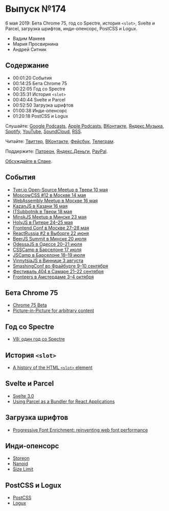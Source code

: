 # Выпуск №174

6 мая 2019: Бета Chrome 75, год со Spectre, история `<slot>`, Svelte и Parcel, загрузка шрифтов, инди-опенсорс, PostCSS и Logux.

- Вадим Макеев
- Мария Просвирнина
- Андрей Ситник

## Содержание

- 00:01:20 События
- 00:14:25 Бета Chrome 75
- 00:22:05 Год со Spectre
- 00:35:31 История `<slot>`
- 00:40:44 Svelte и Parcel
- 00:52:50 Загрузка шрифтов
- 01:00:38 Инди-опенсорс
- 01:20:18 PostCSS и Logux

Слушайте: [Google Podcasts](https://podcasts.google.com/?feed=aHR0cHM6Ly93ZWItc3RhbmRhcmRzLnJ1L3BvZGNhc3QvZmVlZC8), [Apple Podcasts](https://itunes.apple.com/podcast/id1080500016), [ВКонтакте](https://vk.com/podcasts-32017543), [Яндекс.Музыка](https://music.yandex.ru/album/6245956), [Spotify](https://open.spotify.com/show/3rzAcADjpBpXt73L0epTjV), [YouTube](https://www.youtube.com/playlist?list=PLMBnwIwFEFHcwuevhsNXkFTcadeX5R1Go), [SoundCloud](https://soundcloud.com/web-standards), [RSS](https://web-standards.ru/podcast/feed/).

Читайте: [Твиттер](https://twitter.com/webstandards_ru), [ВКонтакте](https://vk.com/webstandards_ru), [Фейсбук](https://www.facebook.com/webstandardsru), [Телеграм](https://t.me/webstandards_ru).

Поддержите: [Патреон](https://www.patreon.com/webstandards_ru), [Яндекс.Деньги](https://money.yandex.ru/to/41001119329753), [PayPal](https://www.paypal.me/pepelsbey).

[Обсуждайте в Слаке](http://slack.web-standards.ru/).

## События

- [Tver.io Open-Source Meetup в Твери 10 мая](https://www.meetup.com/tverio/events/260568718/)
- [MoscowCSS #12 в Москве 14 мая](https://moscowcss.timepad.ru/event/966798/)
- [WebAssembly Meetup в Москве 16 мая](https://webassembly-moscow.timepad.ru/event/969924/)
- [KazanJS в Казани 16 мая](https://vk.com/kznjs)
- [ITSubbotnik в Твери 18 мая](https://events.epam.com/events/itsubbotnik-spring-2019-technological-mix)
- [MinskJS Meetup в Минске 23 мая](https://minskjs.timepad.ru/event/962267/)
- [HolyJS в Питере 24–25 мая](https://holyjs-piter.ru/)
- [Frontend Conf в Москве 27–28 мая](https://frontendconf.ru/)
- [ReactRussia #2 в Выборге 22 июня](https://reactrussia.timepad.ru/event/906356/)
- [BeerJS Summit в Минске 20 июля](https://beerjssummit.com/)
- [OdessaJS в Одессе 20–21 июля](http://odessajs.org/)
- [CSSCamp в Барселоне 17 июля](https://csscamp.tech/)
- [JSCamp в Барселоне 18–19 июля](https://jscamp.tech/)
- [VinnytsiaJS в Виннице 3 августа](http://vinnytsiajs.org/)
- [SmashingConf во Фрайбурге 9–10 сентября](https://smashingconf.com/freiburg-2019/)
- [Фестиваль 404 в Самаре 21–22 сентября](https://2019.404fest.ru/)
- [Fronteers в Амстердаме 3–4 октября](https://fronteers.nl/congres/2019)

## Бета Chrome 75

- [Chrome 75 Beta](https://blog.chromium.org/2019/05/chrome-75-beta-low-latency-canvas.html)
- [Picture-in-Picture for arbitrary content](https://www.chromestatus.com/feature/4844605453369344)

## Год со Spectre

- [V8: один год со Spectre](https://habr.com/p/449546/)

## История `<slot>`

- [A history of the HTML `<slot>` element](https://component.kitchen/blog/posts/a-history-of-the-html-slot-element)

## Svelte и Parcel

- [Svelte 3.0](https://habr.com/ru/post/449450/)
- [Using Parcel as a Bundler for React Applications](https://css-tricks.com/using-parcel-as-a-bundler-for-react-applications/)

## Загрузка шрифтов

- [Progressive Font Enrichment: reinventing web font performance](https://rwt.io/typography-tips/progressive-font-enrichment-reinventing-web-font-performance)

## Инди-опенсорс

- [Storeon](https://github.com/storeon/storeon)
- [Nanoid](https://github.com/ai/nanoid)
- [Size Limit](https://github.com/ai/size-limit)

## PostCSS и Logux

- [PostCSS](https://github.com/postcss/postcss)
- [Logux](https://github.com/logux/logux)
